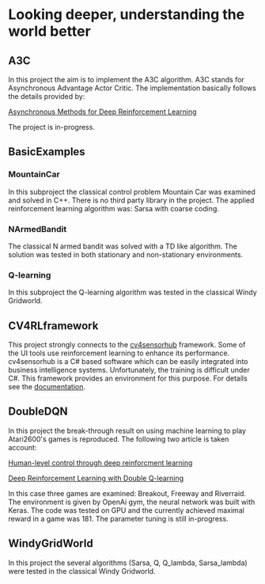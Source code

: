 

# Looking deeper, understanding the world better

## A3C

In this project the aim is to implement the A3C algorithm. A3C stands for Asynchronous Advantage Actor Critic. The implementation basically follows the details provided by:

[Asynchronous Methods for Deep Reinforcement Learning](https://arxiv.org/pdf/1602.01783.pdf)

The project is in-progress.

## BasicExamples

### MountainCar

In this subproject the classical control problem Mountain Car was examined and solved in C++. There is no third party library in the project. The applied reinforcement learning algorithm was: Sarsa with coarse coding.

### NArmedBandit

The classical N armed bandit was solved with a TD like algorithm. The solution was tested in both stationary and non-stationary environments.

### Q-learning

In this subproject the Q-learning algorithm was tested in the classical Windy Gridworld.

## CV4RLframework

This project strongly connects to the [cv4sensorhub](http://bmeaut.github.io/cv4sensorhub/) framework. Some of the UI tools use reinforcement learning to enhance its performance. cv4sensorhub is a C# based software which can be easily integrated into business intelligence systems. Unfortunately, the training is difficult under C#. This framework provides an environment for this purpose. For details see the [documentation](/CV4RLframework/docs/overview.md).

## DoubleDQN

In this project the break-through result on using machine learning to play Atari2600's games is reproduced. The following two article is taken account:

[Human-level control through deep reinforcment learning](http://www.nature.com/nature/journal/v518/n7540/full/nature14236.html)

[Deep Reinforcement Learning with Double Q-learning](https://arxiv.org/abs/1509.06461)

In this case three games are examined: Breakout, Freeway and Riverraid. The environment is given by OpenAi gym, the neural network was built with Keras. The code was tested on GPU and the currently achieved maximal reward in a game was 181. The parameter tuning is still in-progress.

## WindyGridWorld

In this project the several algorithms (Sarsa, Q, Q_lambda, Sarsa_lambda) were tested in the classical Windy Gridworld.
